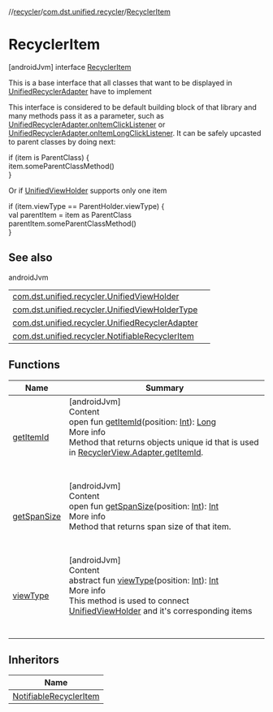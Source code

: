 //[recycler](../../../index.md)/[com.dst.unified.recycler](../index.md)/[RecyclerItem](index.md)



# RecyclerItem  
 [androidJvm] interface [RecyclerItem](index.md)

This is a base interface that all classes that want to be displayed in [UnifiedRecyclerAdapter](../-unified-recycler-adapter/index.md) have to implement



This interface is considered to be default building block of that library and many methods pass it as a parameter, such as [UnifiedRecyclerAdapter.onItemClickListener](../-unified-recycler-adapter/on-item-click-listener.md) or [UnifiedRecyclerAdapter.onItemLongClickListener](../-unified-recycler-adapter/on-item-long-click-listener.md). It can be safely upcasted to parent classes by doing next:

if (item is ParentClass) {  
 item.someParentClassMethod()  
}

Or if [UnifiedViewHolder](../-unified-view-holder/index.md) supports only one item

if (item.viewType == ParentHolder.viewType) {  
 val parentItem = item as ParentClass  
 parentItem.someParentClassMethod()  
}   


## See also  
  
androidJvm  
  
| | |
|---|---|
| <a name="com.dst.unified.recycler/RecyclerItem///PointingToDeclaration/"></a>[com.dst.unified.recycler.UnifiedViewHolder](../-unified-view-holder/index.md)| <a name="com.dst.unified.recycler/RecyclerItem///PointingToDeclaration/"></a>|
| <a name="com.dst.unified.recycler/RecyclerItem///PointingToDeclaration/"></a>[com.dst.unified.recycler.UnifiedViewHolderType](../-unified-view-holder-type/index.md)| <a name="com.dst.unified.recycler/RecyclerItem///PointingToDeclaration/"></a>|
| <a name="com.dst.unified.recycler/RecyclerItem///PointingToDeclaration/"></a>[com.dst.unified.recycler.UnifiedRecyclerAdapter](../-unified-recycler-adapter/index.md)| <a name="com.dst.unified.recycler/RecyclerItem///PointingToDeclaration/"></a>|
| <a name="com.dst.unified.recycler/RecyclerItem///PointingToDeclaration/"></a>[com.dst.unified.recycler.NotifiableRecyclerItem](../-notifiable-recycler-item/index.md)| <a name="com.dst.unified.recycler/RecyclerItem///PointingToDeclaration/"></a>|
  


## Functions  
  
|  Name |  Summary | 
|---|---|
| <a name="com.dst.unified.recycler/RecyclerItem/getItemId/#kotlin.Int/PointingToDeclaration/"></a>[getItemId](get-item-id.md)| <a name="com.dst.unified.recycler/RecyclerItem/getItemId/#kotlin.Int/PointingToDeclaration/"></a>[androidJvm]  <br>Content  <br>open fun [getItemId](get-item-id.md)(position: [Int](https://kotlinlang.org/api/latest/jvm/stdlib/kotlin/-int/index.html)): [Long](https://kotlinlang.org/api/latest/jvm/stdlib/kotlin/-long/index.html)  <br>More info  <br>Method that returns objects unique id that is used in [RecyclerView.Adapter.getItemId](https://developer.android.com/reference/kotlin/androidx/recyclerview/widget/RecyclerView.Adapter.html#getItemId-kotlin.Int-).  <br><br><br>|
| <a name="com.dst.unified.recycler/RecyclerItem/getSpanSize/#kotlin.Int/PointingToDeclaration/"></a>[getSpanSize](get-span-size.md)| <a name="com.dst.unified.recycler/RecyclerItem/getSpanSize/#kotlin.Int/PointingToDeclaration/"></a>[androidJvm]  <br>Content  <br>open fun [getSpanSize](get-span-size.md)(position: [Int](https://kotlinlang.org/api/latest/jvm/stdlib/kotlin/-int/index.html)): [Int](https://kotlinlang.org/api/latest/jvm/stdlib/kotlin/-int/index.html)  <br>More info  <br>Method that returns span size of that item.  <br><br><br>|
| <a name="com.dst.unified.recycler/RecyclerItem/viewType/#kotlin.Int/PointingToDeclaration/"></a>[viewType](view-type.md)| <a name="com.dst.unified.recycler/RecyclerItem/viewType/#kotlin.Int/PointingToDeclaration/"></a>[androidJvm]  <br>Content  <br>abstract fun [viewType](view-type.md)(position: [Int](https://kotlinlang.org/api/latest/jvm/stdlib/kotlin/-int/index.html)): [Int](https://kotlinlang.org/api/latest/jvm/stdlib/kotlin/-int/index.html)  <br>More info  <br>This method is used to connect [UnifiedViewHolder](../-unified-view-holder/index.md) and it's corresponding items  <br><br><br>|


## Inheritors  
  
|  Name | 
|---|
| <a name="com.dst.unified.recycler/NotifiableRecyclerItem///PointingToDeclaration/"></a>[NotifiableRecyclerItem](../-notifiable-recycler-item/index.md)|

